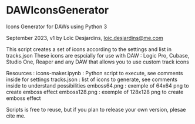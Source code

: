 # DAWIconsGenerator

Icons Generator for DAWs using Python 3

September 2023, v1
by Loïc Desjardins, loic.desjardins@me.com

This script creates a set of icons according to the settings and list in tracks.json
These icons are espcially for use with DAW : Logic Pro, Cubase, Studio One, Reaper and any DAW that allows you to use custom track icons


Resources :
 icons-maker.ipynb : Python script to execute, see comments inside for settings
 tracks.json : list of icons to generate, see comments inside to understand possibilities
 emboss64.png : exemple of 64x64 png to create emboss effect
 emboss128.png : exemple of 128x128 png to create emboss effect

Scripts is free to reuse, but if you plan to release your own version, plesae cite me.

